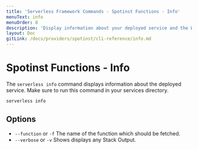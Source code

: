 ```yaml
---
title: 'Serverless Framework Commands - Spotinst Functions - Info'
menuText: info
menuOrder: 8
description: 'Display information about your deployed service and the Webtask Functions, Events.'
layout: Doc
gitLink: /docs/providers/spotinst/cli-reference/info.md
---
```


# Spotinst Functions - Info

The `serverless info` command displays information about the deployed service. Make sure to run this command in your services directory.

```bash
serverless info
```

## Options
- `--function` or `-f` The name of the function which should be fetched.
- `--verbose` or `-v` Shows displays any Stack Output.

